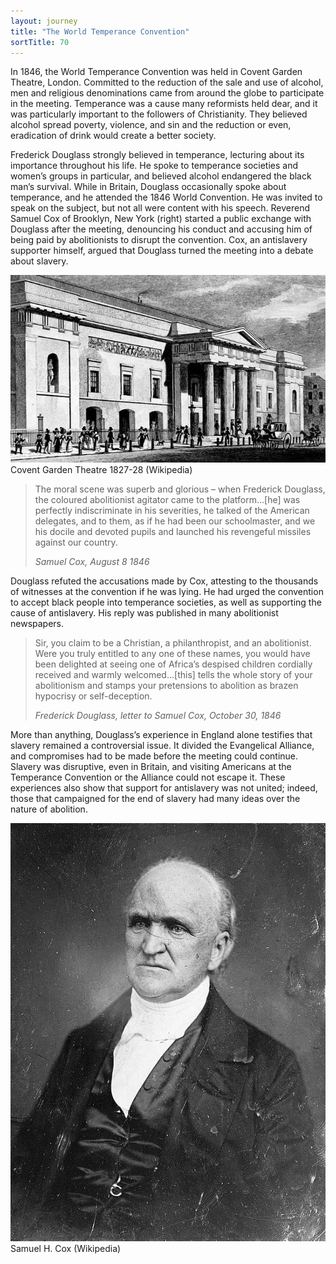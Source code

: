 ```yaml
---
layout: journey
title: "The World Temperance Convention"
sortTitle: 70
---
```


In 1846, the World Temperance Convention was held in Covent Garden Theatre, London. Committed to the reduction of the sale and use of alcohol, men and religious denominations came from around the globe to participate in the meeting. Temperance was a cause many reformists held dear, and it was particularly important to the followers of Christianity. They believed alcohol spread poverty, violence, and sin and the reduction or even, eradication of drink would create a better society. 

Frederick Douglass strongly believed in temperance, lecturing about its importance throughout his life. He spoke to temperance societies and women’s groups in particular, and believed alcohol endangered the black man’s survival. While in Britain, Douglass occasionally spoke about temperance, and he attended the 1846 World Convention. He was invited to speak on the subject, but not all were content with his speech. Reverend Samuel Cox of Brooklyn, New York (right) started a public exchange with Douglass after the meeting, denouncing his conduct and accusing him of being paid by abolitionists to disrupt the convention. Cox, an antislavery supporter himself, argued that Douglass turned the meeting into a debate about slavery.

![Picture of Covent Garden Theatre 1827-28](/img/Covent_Garden_Theatre_1827-28.jpg)
<span class="caption text-muted">Covent Garden Theatre 1827-28 (Wikipedia)</span>

> The moral scene was superb and glorious – when Frederick Douglass, the coloured abolitionist agitator came to the platform…[he] was perfectly indiscriminate in his severities, he talked of the American delegates, and to them, as if he had been our schoolmaster, and we his docile and devoted pupils and launched his revengeful missiles against our country. 
> <footer><cite>Samuel Cox, August 8 1846</cite></footer>

Douglass refuted the accusations made by Cox, attesting to the thousands of witnesses at the convention if he was lying. He had urged the convention to accept black people into temperance societies, as well as supporting the cause of antislavery. His reply was published in many abolitionist newspapers.

> Sir, you claim to be a Christian, a philanthropist, and an abolitionist. Were you truly entitled to any one of these names, you would have been delighted at seeing one of Africa’s despised children cordially received and warmly welcomed…[this] tells the whole story of your abolitionism and stamps your pretensions to abolition as brazen hypocrisy or self-deception.
> <footer><cite>Frederick Douglass, letter to Samuel Cox, October 30, 1846</cite></footer>

More than anything, Douglass’s experience in England alone testifies that slavery remained a controversial issue. It divided the Evangelical Alliance, and compromises had to be made before the meeting could continue. Slavery was disruptive, even in Britain, and visiting Americans at the Temperance Convention or the Alliance could not escape it. These experiences also show that support for antislavery was not united; indeed, those that campaigned for the end of slavery had many ideas over the nature of abolition.

![Picture of Samuel H. Cox](/img/SHCox.jpg)
<span class="caption text-muted">Samuel H. Cox (Wikipedia)</span>
